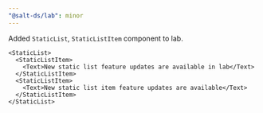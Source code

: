 ```yaml
---
"@salt-ds/lab": minor
---
```


Added `StaticList`, `StaticListItem` component to lab.

```tsx
<StaticList>
  <StaticListItem>
    <Text>New static list feature updates are available in lab</Text>
  </StaticListItem>
  <StaticListItem>
    <Text>New static list item feature updates are available</Text>
  </StaticListItem>
</StaticList>
```

